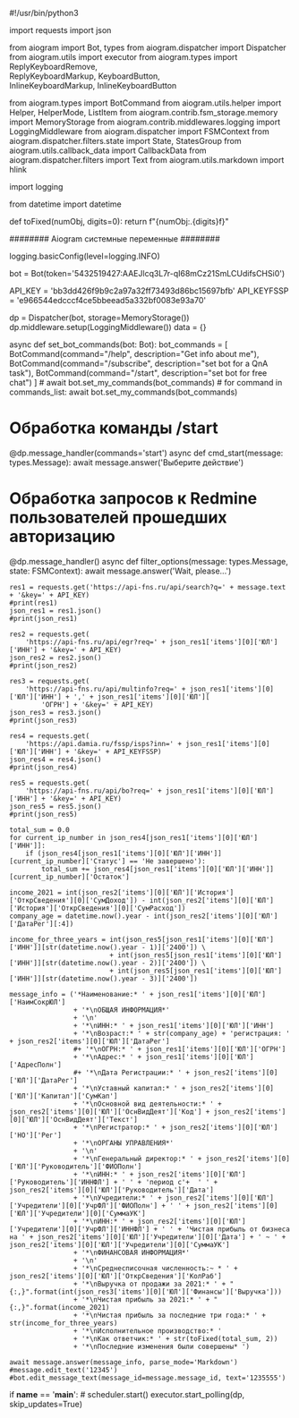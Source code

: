 #!/usr/bin/python3

import requests
import json

from aiogram import Bot, types
from aiogram.dispatcher import Dispatcher
from aiogram.utils import executor
from aiogram.types import ReplyKeyboardRemove, \
    ReplyKeyboardMarkup, KeyboardButton, \
    InlineKeyboardMarkup, InlineKeyboardButton

from aiogram.types import BotCommand
from aiogram.utils.helper import Helper, HelperMode, ListItem
from aiogram.contrib.fsm_storage.memory import MemoryStorage
from aiogram.contrib.middlewares.logging import LoggingMiddleware
from aiogram.dispatcher import FSMContext
from aiogram.dispatcher.filters.state import State, StatesGroup
from aiogram.utils.callback_data import CallbackData
from aiogram.dispatcher.filters import Text
from aiogram.utils.markdown import hlink

import logging

from datetime import datetime

def toFixed(numObj, digits=0):
    return f"{numObj:.{digits}f}"

######## Aiogram системные переменные ########

logging.basicConfig(level=logging.INFO)

bot = Bot(token='5432519427:AAEJlcq3L7r-qI68mCz21SmLCUdifsCHSi0')

API_KEY = 'bb3dd426f9b9c2a97a32ff73493d86bc15697bfb'
API_KEYFSSP = 'e966544edcccf4ce5bbeead5a332bf0083e93a70'

dp = Dispatcher(bot, storage=MemoryStorage())
dp.middleware.setup(LoggingMiddleware())
data = {}


async def set_bot_commands(bot: Bot):
    bot_commands = [
        BotCommand(command="/help", description="Get info about me"),
        BotCommand(command="/subscribe", description="set bot for a QnA task"),
        BotCommand(command="/start", description="set bot for free chat")
    ]
    # await bot.set_my_commands(bot_commands)
    # for command in commands_list:
    await bot.set_my_commands(bot_commands)


# Обработка команды /start
@dp.message_handler(commands='start')
async def cmd_start(message: types.Message):
    await message.answer('Выберите действие')


# Обработка запросов к Redmine пользователей прошедших авторизацию
@dp.message_handler()
async def filter_options(message: types.Message, state: FSMContext):
    await message.answer('Wait, please...')

    res1 = requests.get('https://api-fns.ru/api/search?q=' + message.text + '&key=' + API_KEY)
    #print(res1)
    json_res1 = res1.json()
    #print(json_res1)

    res2 = requests.get(
        'https://api-fns.ru/api/egr?req=' + json_res1['items'][0]['ЮЛ']['ИНН'] + '&key=' + API_KEY)
    json_res2 = res2.json()
    #print(json_res2)

    res3 = requests.get(
        'https://api-fns.ru/api/multinfo?req=' + json_res1['items'][0]['ЮЛ']['ИНН'] + ',' + json_res1['items'][0]['ЮЛ'][
            'ОГРН'] + '&key=' + API_KEY)
    json_res3 = res3.json()
    #print(json_res3)

    res4 = requests.get(
        'https://api.damia.ru/fssp/isps?inn=' + json_res1['items'][0]['ЮЛ']['ИНН'] + '&key=' + API_KEYFSSP)
    json_res4 = res4.json()
    #print(json_res4)

    res5 = requests.get(
        'https://api-fns.ru/api/bo?req=' + json_res1['items'][0]['ЮЛ']['ИНН'] + '&key=' + API_KEY)
    json_res5 = res5.json()
    #print(json_res5)

    total_sum = 0.0
    for current_ip_number in json_res4[json_res1['items'][0]['ЮЛ']['ИНН']]:
        if (json_res4[json_res1['items'][0]['ЮЛ']['ИНН']][current_ip_number]['Статус'] == 'Не завершено'):
            total_sum += json_res4[json_res1['items'][0]['ЮЛ']['ИНН']][current_ip_number]['Остаток']

    income_2021 = int(json_res2['items'][0]['ЮЛ']['История']['ОткрСведения'][0]['СумДоход']) - int(json_res2['items'][0]['ЮЛ']['История']['ОткрСведения'][0]['СумРасход'])
    company_age = datetime.now().year - int(json_res2['items'][0]['ЮЛ']['ДатаРег'][:4])

    income_for_three_years = int(json_res5[json_res1['items'][0]['ЮЛ']['ИНН']][str(datetime.now().year - 1)]['2400']) \
                             + int(json_res5[json_res1['items'][0]['ЮЛ']['ИНН']][str(datetime.now().year - 2)]['2400']) \
                             + int(json_res5[json_res1['items'][0]['ЮЛ']['ИНН']][str(datetime.now().year - 3)]['2400'])

    message_info = ('*Наименование:* ' + json_res1['items'][0]['ЮЛ']['НаимСокрЮЛ']
                    + '*\nОБЩАЯ ИНФОРМАЦИЯ*'
                    + '\n'
                    + '*\nИНН:* ' + json_res1['items'][0]['ЮЛ']['ИНН']
                    + '*\nВозраст:* ' + str(company_age) + 'регистрация: ' + json_res2['items'][0]['ЮЛ']['ДатаРег']
                    #+ '*\nОГРН:* ' + json_res1['items'][0]['ЮЛ']['ОГРН']
                    + '*\nАдрес:* ' + json_res1['items'][0]['ЮЛ']['АдресПолн']
                    #+ '*\nДата Регистрации:* ' + json_res2['items'][0]['ЮЛ']['ДатаРег']
                    + '*\nУставный капитал:* ' + json_res2['items'][0]['ЮЛ']['Капитал']['СумКап']
                    + '*\nОсновной вид деятельности:* ' + json_res2['items'][0]['ЮЛ']['ОснВидДеят']['Код'] + json_res2['items'][0]['ЮЛ']['ОснВидДеят']['Текст']
                    + '*\nРегистратор:* ' + json_res2['items'][0]['ЮЛ']['НО']['Рег']
                    + '*\nОРГАНЫ УПРАВЛЕНИЯ*'
                    + '\n'
                    + '*\nГенеральный директор:* ' + json_res2['items'][0]['ЮЛ']['Руководитель']['ФИОПолн']
                    + '*\nИНН:* ' + json_res2['items'][0]['ЮЛ']['Руководитель']['ИННФЛ'] + ' ' + 'период с'+  ' ' + json_res2['items'][0]['ЮЛ']['Руководитель']['Дата']
                    + '*\nУчредители:* ' + json_res2['items'][0]['ЮЛ']['Учредители'][0]['УчрФЛ']['ФИОПолн'] + ' ' + json_res2['items'][0]['ЮЛ']['Учредители'][0]['СуммаУК']
                    + '*\nИНН:* ' + json_res2['items'][0]['ЮЛ']['Учредители'][0]['УчрФЛ']['ИННФЛ'] + ' ' + 'Чистая прибыль от бизнеса на ' + json_res2['items'][0]['ЮЛ']['Учредители'][0]['Дата'] + ' ~ ' + json_res2['items'][0]['ЮЛ']['Учредители'][0]['СуммаУК']
                    + '*\nФИНАНСОВАЯ ИНФОРМАЦИЯ*'
                    + '\n'
                    + '*\nСреднесписочная численность:~ * ' + json_res2['items'][0]['ЮЛ']['ОткрСведения']['КолРаб']
                    + '*\nВыручка от продажи за 2021:* ' + "{:,}".format(int(json_res3['items'][0]['ЮЛ']['Финансы']['Выручка']))
                    + '*\nЧистая прибыль за 2021:* ' + "{:,}".format(income_2021)
                    + '*\nЧистая прибыль за последние три года:* ' + str(income_for_three_years)
                    + '*\nИсполнительное производство:* '
                    + '*\nКак ответчик:* ' + str(toFixed(total_sum, 2))
                    + '*\nПоследние изменения были совершены* ')

    await message.answer(message_info, parse_mode='Markdown')
    #message.edit_text('12345')
    #bot.edit_message_text(message_id=message.message_id, text='1235555')


if __name__ == '__main__':
    # scheduler.start()
    executor.start_polling(dp, skip_updates=True)

